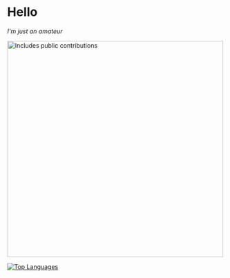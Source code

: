 # Hello
*I'm just an amateur*

<img src="https://api.vaunt.dev/v1/github/entities/SatoX69/contributions?format=svg&private=true" width="500" title="Includes public contributions"/>

[![Top Languages](https://github-readme-stats.vercel.app/api/top-langs/?username=SatoX69&layout=compact&langs_count=10&theme=radical)](https://github.com/SatoX69)
